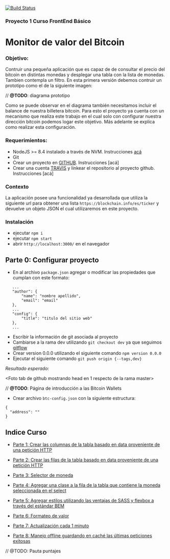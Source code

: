 [![Build Status](https://travis-ci.org/gpincheiraa/proyecto_1.svg?branch=master)](https://travis-ci.org/gpincheiraa/proyecto_1)

### Proyecto 1 Curso FrontEnd Básico

# Monitor de valor del Bitcoin

### Objetivo:
Contruir una pequeña aplicación que es capaz de de consultar el precio del bitcoin en distintas monedas y desplegar una tabla con la lista de monedas. Tambien contempla un filtro. En esta primera versión debemos contruir un prototipo como el de la siguiente imagen:

// **@TODO**: diagrama prototipo

Como se puede observar en el diagrama también necesitamos incluir el balance de nuestra billetera bitcoin. Para esto el proyecto ya cuenta con un mecanismo que realiza este trabajo en el cual solo con configurar nuestra dirección bitcoin podemos logar este objetivo. Más adelante se explica como realizar esta configuración.

### Requerimientos:
- NodeJS >= 8.4 instalado a través de NVM. Instrucciones [acá](docs/nvm-install.md)
- Git
- Crear un proyecto en [GITHUB](https://github.com). Instrucciones [acá]
- Crear una cuenta [TRAVIS](https://travis-ci.org) y linkear el repositorio al proyecto github. Instrucciones [acá]

### Contexto
La aplicación posee una funcionalidad ya desarrollada que utiliza la siguiente url para obtener una lista `https://blockchain.info/es/ticker` y devuelve un objeto JSON el cual utilizaremos en este proyecto.

### Instalación
- ejecutar `npm i`
- ejecutar `npm start`
- abrir `http://localhost:3000/` en el navegador


## Parte 0: Configurar proyecto

- En al archivo `package.json` agregar o modificar las propiedades que cumplan con este formato:

 ```
    ...
    "author": {
        "name": "nombre apellido",
        "email": "email"
    },
    ...
    "config": {
        "title": "titulo del sitio web"
    },
    ...
 ```

- Escribir la información de git asociada al proyecto
- Cambiarse a la rama dev utilizando `git checkout dev` ya que seguimos [gitflow]()
- Crear version 0.0.0 utilizando el siguiente comando `npm version 0.0.0`
- Ejecutar el siguiente comando `git push origin {--tags,dev}`

*Resultado esperado:*

<Foto tab de github mostrando head en 1 respecto de la rama master>

// **@TODO**: Página de introducción a las Bitcoin Wallets
- Crear archivo `btc-config.json` con la siguiente estructura: 
```
{
  "address": ""
}
```
## Indice Curso

- [Parte 1: Crear las columnas de la tabla basado en data proveniente de una petición HTTP](docs/part1/part1.md)

- [Parte 2: Crear las filas de la tabla basado en data proveniente de una petición HTTP](docs/part2/part2.md)

- [Parte 3: Selector de moneda](docs/part3/part3.md)

- [Parte 4: Agregar una clase a la fila de la tabla que contiene la moneda seleccionada en el select](docs/part4/part4.md)

- [Parte 5: Agregar estilos utilizando las ventajas de SASS y flexbox a través del estándar BEM](docs/part5/part5.md)

- [Parte 6: Formateo de valor](docs/part6/part6.md)

- [Parte 7: Actualización cada 1 minuto](docs/part7/part7.md)

- [Parte 8: Manejo offline guardando en caché las últimas peticiones exitosas](docs/part8/part8.md)

// @TODO: Pauta puntajes
